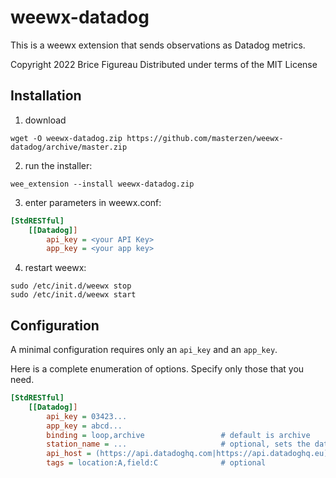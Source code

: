 # weewx-datadog 

This is a weewx extension that sends observations as Datadog metrics.

Copyright 2022 Brice Figureau
Distributed under terms of the MIT License

## Installation

1) download

```shell
wget -O weewx-datadog.zip https://github.com/masterzen/weewx-datadog/archive/master.zip
```

2) run the installer:

```shell
wee_extension --install weewx-datadog.zip
```

3) enter parameters in weewx.conf:

```ini
[StdRESTful]
    [[Datadog]]
        api_key = <your API Key>
        app_key = <your app key>
```

4) restart weewx:

```shell
sudo /etc/init.d/weewx stop
sudo /etc/init.d/weewx start
```

## Configuration

A minimal configuration requires only an `api_key` and an `app_key`.

Here is a complete enumeration of options.  Specify only those that you need.

```ini
[StdRESTful]
    [[Datadog]]
        api_key = 03423...
        app_key = abcd...
        binding = loop,archive                 # default is archive
        station_name = ...                     # optional, sets the datadog host nane
        api_host = (https://api.datadoghq.com|https://api.datadoghq.eu) # optional specify datadog host
        tags = location:A,field:C              # optional
